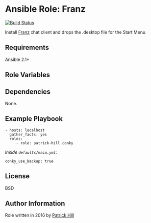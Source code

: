 Ansible Role: Franz
=========

[![Build Status](https://travis-ci.org/patrick-hill/ansible-role-franz.svg?branch=master)](https://travis-ci.org/patrick-hill/ansible-role-franz)


Install [Franz](http://meetfranz.com/) chat client and drops the .desktop file for the Start Menu.

Requirements
------------

Ansible 2.1+

Role Variables
--------------


Dependencies
------------

None.

Example Playbook
----------------

    - hosts: localhost
      gather_facts: yes
      roles:
         - role: patrick-hill.conky

*Inside `defaults/main.yml`*:

    conky_use_backup: true

License
-------

BSD

Author Information
------------------

Role written in 2016 by [Patrick Hill](http://www.HillsPCWorld.com) 
